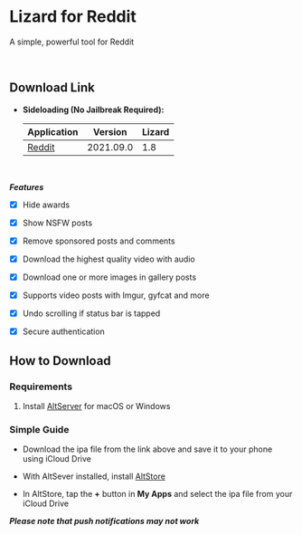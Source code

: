 # Lizard for Reddit

A simple, powerful tool for Reddit

&nbsp;

## Download Link

* **Sideloading (No Jailbreak Required):** 
   
    | Application | Version | Lizard |
    | --- | --- | --- |
    | [Reddit](https://mega.nz/file/dBxx3AAb#HxOz1yXU8VjAVMxs9w4-idYXLJfi1PXeTtaxLFiOstc) | 2021.09.0 | 1.8 |

        
&nbsp;

***Features***

- [x] Hide awards
- [x] Show NSFW posts
- [x] Remove sponsored posts and comments
- [x] Download the highest quality video with audio
- [x] Download one or more images in gallery posts
- [x] Supports video posts with Imgur, gyfcat and more
- [x] Undo scrolling if status bar is tapped
- [x] Secure authentication


## How to Download

### Requirements

1. Install [AltServer](https://altstore.io/) for macOS or Windows 

### Simple Guide

* Download the ipa file from the link above and save it to your phone using iCloud Drive 

* With AltSever installed, install [AltStore](https://altstore.io/faq/)  

* In AltStore, tap the **+** button in **My Apps** and select the ipa file from your iCloud Drive 


***Please note that push notifications may not work***

